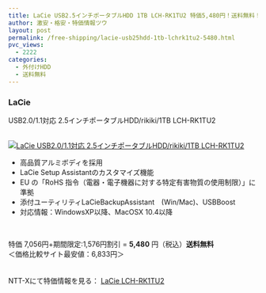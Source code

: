 ```yaml
---
title: LaCie USB2.5インチポータブルHDD 1TB LCH-RK1TU2 特価5,480円！送料無料！
author: 激安・格安・特価情報ツウ
layout: post
permalink: /free-shipping/lacie-usb25hdd-1tb-lchrk1tu2-5480.html
pvc_views:
  - 2222
categories:
  - 外付けHDD
  - 送料無料
---
```

### LaCie  
USB2.0/1.1対応 2.5インチポータブルHDD/rikiki/1TB LCH-RK1TU2

<div class="img-bg2 img_L">
  <a href="http://px.a8.net/svt/ejp?a8mat=ZYP6S+8IMA3E+S1Q+BWGDT&#038;a8ejpredirect=http://nttxstore.jp/_II_LI13850108" target="_blank"><br /> <img border="0" alt="LaCie USB2.0/1.1対応 2.5インチポータブルHDD/rikiki/1TB LCH-RK1TU2" src="http://i0.wp.com/image.nttxstore.jp/l2_images/L/LI/LI13850108.jpg?w=120" data-recalc-dims="1" /></a>
</div>

<!--more-->

  * 高品質アルミボディを採用
  * LaCie Setup Assistantのカスタマイズ機能
  * EU の「RoHS 指令（電器・電子機器に対する特定有害物質の使用制限）」に準拠
  * 添付ユーティリティLaCieBackupAssistant　(Win/Mac)、USBBoost
  * 対応情報：WindowsXP以降、MacOSX 10.4以降

<br clear="all" />

特価 7,056円+期間限定:1,576円割引 = <span class="tokka-price"><strong>5,480</strong></span> 円（税込）**送料無料**  
＜価格比較サイト最安値：6,833円＞

　  
NTT-Xにて特価情報を見る： <span class="fs150p"><a href="http://px.a8.net/svt/ejp?a8mat=ZYP6S+8IMA3E+S1Q+BWGDT&#038;a8ejpredirect=http://nttxstore.jp/_II_LI13850108" target="_blank">LaCie LCH-RK1TU2</a></span>